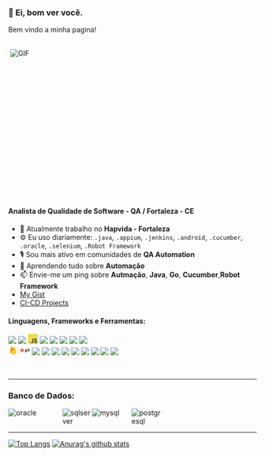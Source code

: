 ### 👋 Ei, bom ver você.

Bem vindo a minha pagina!

<br/>

<img align="right" alt="GIF" src="https://github.com/abhisheknaiidu/abhisheknaiidu/blob/master/code.gif?raw=true" width="500" height="320" />

#### Analista de Qualidade de Software - QA / Fortaleza - CE

* 🏢 Atualmente trabalho no **Hapvida - Fortaleza**
* ⚙️ Eu uso diariamente: `.java`, `.appium`, `.jenkins`, `.android`, `.cucumber`, `.oracle`, `.selenium`, `.Robot Framework`
* 🎙 Sou mais ativo em comunidades de **QA Automation**
* 🌱 Aprendendo tudo sobre **Automação**
* 📫 Envie-me um ping sobre **Autmação**, **Java**, **Go**, **Cucumber**,**Robot Framework**
* [My Gist](https://gist.github.com/David-Nascimento)
* [CI-CD Projects](https://gitlab.com/david_nascimento)

#### Linguagens, Frameworks e Ferramentas:

<code><img height="20" src="https://upload.wikimedia.org/wikipedia/commons/thumb/0/0a/Python.svg/1200px-Python.svg.png"></code>
<code><img height="20" src="https://upload.wikimedia.org/wikipedia/it/thumb/2/2e/Java_Logo.svg/258px-Java_Logo.svg.png"></code>
<code><img height="20" src="https://raw.githubusercontent.com/github/explore/80688e429a7d4ef2fca1e82350fe8e3517d3494d/topics/javascript/javascript.png"></code>
<code><img height="25" src="https://www.edureka.co/blog/wp-content/uploads/2019/03/appium-logo-appium-installation-edureka.png"></code>
<code><img height="20" src="https://www.pinclipart.com/picdir/big/98-989046_bdd-gherkin-style-scripting-cucumber-testing-tool-clipart.png"></code>
<code><img height="20" src="https://3.bp.blogspot.com/-UoTTtVe4t0Y/WujzP9IF7II/AAAAAAAAAiY/DnBjFV7CICsTZsYl308fofPNhOh5m-WXACLcBGAs/s1600/robotfw_mark_black_low.png"></code>
<code><img height="20" src="https://encrypted-tbn0.gstatic.com/images?q=tbn%3AANd9GcTHe0fn9Bp8q5iB_yhJOt35aZAD1yABrLjOAQ&usqp=CAU"></code>
<code><img height="20" src="https://miro.medium.com/max/460/1*ahIiDbsR6s9XgR45nJJ5DA.png"></code>
<br/>
<code><img height="20" src="https://raw.githubusercontent.com/github/explore/80688e429a7d4ef2fca1e82350fe8e3517d3494d/topics/firebase/firebase.png"></code>
<code><img height="20" src="https://raw.githubusercontent.com/github/explore/80688e429a7d4ef2fca1e82350fe8e3517d3494d/topics/git/git.png"></code>
<code><img height="20" src="https://miro.medium.com/max/340/1*HP0Qss6BAQcv0UbHb21YFQ.png"></code>
<code><img height="20" src="https://www.ibm.com/blogs/cloud-computing/wp-content/uploads/2014/04/docker-logo-open-cloud.png"></code>
<code><img height="20" src="https://miro.medium.com/max/800/1*LOFbTP2SxXcFpM_qTsUSuw.png"></code>
<code><img height="20" src="https://www.selenium.dev/images/selenium_grid_logo_square.png"></code>
<code><img height="20" src="https://upload.wikimedia.org/wikipedia/commons/f/f1/Ruby_logo.png"></code>
<code><img height="20" src="https://encrypted-tbn0.gstatic.com/images?q=tbn%3AANd9GcSef6u2SDZI2RvV0Z89ClQe7cRph4cNNjaKbg&usqp=CAU"></code>
<code><img height="20" src="https://5.imimg.com/data5/PR/TC/MY-42773694/selenium-testing-training-500x500.png"></code>
<code><img height="20" src="https://qa-platforms.com/wp-content/uploads/2019/09/cucumber-black-512.png"></code>
<code><img height="20" src="https://www.qatestingtools.com/sites/default/files/tools_shortcuts/capybara-150px_1.png"></code>

<br/>

---

### Banco de Dados:
[<img align="left" alt="oracle" width="110px" src="https://www.baaer.eu/wp-content/uploads/2018/07/Slide1.jpg">][oracle]
[<img align="left" alt="sqlserver" width="60px" src="https://logodownload.org/wp-content/uploads/2016/10/Microsoft-SQL-Server-Logo-1.png">][sqlserver]
[<img align="left" alt="mysql" width="80px" src="https://d1.awsstatic.com/asset-repository/products/amazon-rds/1024px-MySQL.ff87215b43fd7292af172e2a5d9b844217262571.png">][mysql]
[<img align="left" alt="postgresql" width="60px" src="https://stato.blog.br/loja/image/cache/catalog/LOGO/postgresql-logo-500x500.png">][postgresql]


<br/><br/>

---

[![Top Langs](https://github-readme-stats.vercel.app/api/top-langs/?username=David-Nascimento&theme=dracula)](https://github.com/David-Nascimento)
[![Anurag's github stats](https://github-readme-stats.vercel.app/api?username=David-Nascimento&show_icons=true&theme=dracula)](https://github.com/David-Nascimento)
<br/>

[linkedin]: https://www.linkedin.com/in/david-nascimento-0586a0192/
[instagram]: https://www.instagram.com/davidhnascimento/
[java]: https://docs.oracle.com/en/java/
[selenium]: https://www.selenium.dev/documentation/en/
[restassured]: https://rest-assured.io/
[junit]: https://junit.org/
[postman]: https://www.postman.com/
[testng]: https://testng.org/doc/documentation-main.html
[grid]: https://www.selenium.dev/documentation/en/
[jmeter]: https://jmeter.apache.org/
[cucumber]: https://cucumber.io/
[capybara]: https://rubydoc.info/github/teamcapybara/capybara/master
[python]: https://www.python.org/doc/
[django]: https://docs.djangoproject.com/en/3.1/
[ruby]: https://www.ruby-lang.org/pt/documentation/
[maven]: https://maven.apache.org/guides/index.html
[jenkins]: https://www.jenkins.io/doc/
[docker]: https://docs.docker.com/
[oracle]: https://docs.oracle.com/en/database/oracle/oracle-database/
[mysql]: https://dev.mysql.com/doc/
[postgresql]: https://www.postgresql.org/docs/
[mongodb]: https://www.mongodb.com/
[sqlite]: https://www.sqlite.org/docs.html
[sqlserver]: https://docs.microsoft.com/pt-br/sql/sql-server/?view=sql-server-ver15
[robotframework]: http://robotframework.org/robotframework/latest/RobotFrameworkUserGuide.html


<!--
**David-Nascimento/David-Nascimento** is a ✨ _special_ ✨ repository because its `README.md` (this file) appears on your GitHub profile.

Here are some ideas to get you started:

- 🔭 I’m currently working on ...
- 🌱 I’m currently learning ...
- 👯 I’m looking to collaborate on ...
- 🤔 I’m looking for help with ...
- 💬 Ask me about ...
- 📫 How to reach me: ...
- 😄 Pronouns: ...
- ⚡ Fun fact: ...
-->
